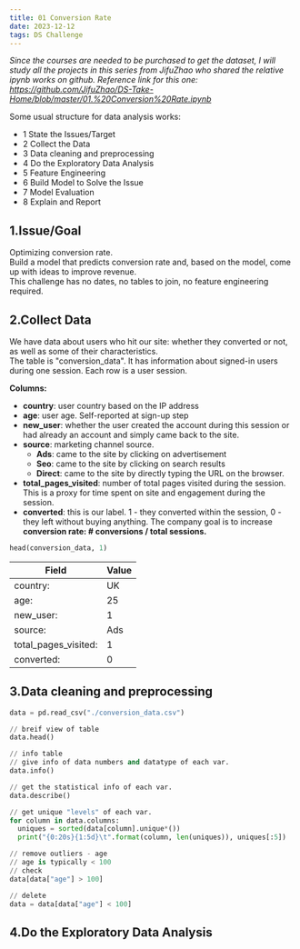 ```yaml
---
title: 01 Conversion Rate
date: 2023-12-12
tags: DS Challenge
---
```


_Since the courses are needed to be purchased to get the dataset, I will study all the projects in this series from JifuZhao who shared the relative ipynb works on github. Reference link for this one: https://github.com/JifuZhao/DS-Take-Home/blob/master/01.%20Conversion%20Rate.ipynb_

Some usual structure for data analysis works:

- 1 State the Issues/Target
- 2 Collect the Data
- 3 Data cleaning and preprocessing
- 4 Do the Exploratory Data Analysis
- 5 Feature Engineering
- 6 Build Model to Solve the Issue
- 7 Model Evaluation
- 8 Explain and Report

## 1.Issue/Goal

Optimizing conversion rate.  
Build a model that predicts conversion rate and, based on the model, come up with ideas to improve revenue.  
This challenge has no dates, no tables to join, no feature engineering required.

## 2.Collect Data

We have data about users who hit our site: whether they converted or not, as well as some of their characteristics.  
The table is "conversion_data". It has information about signed-in users during one session. Each row is a user session.

**Columns:**

- **country**: user country based on the IP address
- **age**: user age. Self-reported at sign-up step
- **new_user**: whether the user created the account during this session or had already an account and simply came back to the site.
- **source**: marketing channel source.
  - **Ads**: came to the site by clicking on advertisement
  - **Seo**: came to the site by clicking on search results
  - **Direct**: came to the site by directly typing the URL on the browser.
- **total_pages_visited**: number of total pages visited during the session. This is a proxy for time spent on site and engagement during the session.
- **converted**: this is our label. 1 - they converted within the session, 0 - they left without buying anything. The company goal is to increase **conversion rate: # conversions / total sessions.**

```Python
head(conversion_data, 1)
```

| Field                | Value |
| -------------------- | ----- |
| country:             | UK    |
| age:                 | 25    |
| new_user:            | 1     |
| source:              | Ads   |
| total_pages_visited: | 1     |
| converted:           | 0     |

## 3.Data cleaning and preprocessing

```Python
data = pd.read_csv("./conversion_data.csv")

// breif view of table
data.head()

// info table
// give info of data numbers and datatype of each var.
data.info()

// get the statistical info of each var.
data.describe()

// get unique "levels" of each var.
for column in data.columns:
  uniques = sorted(data[column].unique*())
  print("{0:20s}{1:5d}\t".format(column, len(uniques)), uniques[:5])

// remove outliers - age
// age is typically < 100
// check
data[data["age"] > 100]

// delete
data = data[data["age"] < 100]
```

## 4.Do the Exploratory Data Analysis
